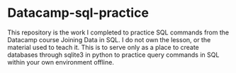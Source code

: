 # Datacamp-sql-practice
This repository is the work I completed to practice SQL commands from the Datacamp course Joining Data in SQL. I do not own the lesson, or the material used to teach it. This is to serve only as a place to create databases through sqlite3 in python to practice query commands in SQL within your own environment offline.
